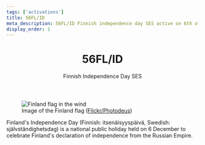 ```yaml
---
tags: ['activations']
title: 56FL/ID
meta_description: 56FL/ID Finnish independence day SES active on 6th of December
display_order: 1
---
```


<header>
<h1>56FL/ID</h1>
<p>Finnish Independence Day SES</p>
</header>

<figure class="photo">
<img src="/56fl-id/images/finland-flag.jpg" alt="Finland flag in the wind"">
<figcaption>Image of the Finland flag (<a href="https://www.flickr.com/photos/photodeus/2911819360/">Flickr/Photodeus</a>)</figcaption>
</figure>

Finland's Independence Day (Finnish: itsenäisyyspäivä, Swedish: självständighetsdag) is a national public holiday held on 6 December to celebrate Finland's declaration of independence from the Russian Empire.
